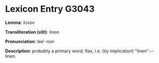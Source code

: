 # Lexicon Entry G3043

**Lemma**: λίνον

**Transliteration (xlit)**: línon

**Pronunciation**: lee'-non

**Description**:
probably a primary word; flax, i.e. (by implication) "linen":--linen.
